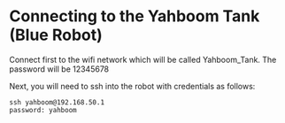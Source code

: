 # Connecting to the Yahboom Tank (Blue Robot)

Connect first to the wifi network which will be called Yahboom_Tank. The password will be 12345678

Next, you will need to ssh into the robot with credentials as follows:

```
ssh yahboom@192.168.50.1
password: yahboom
```